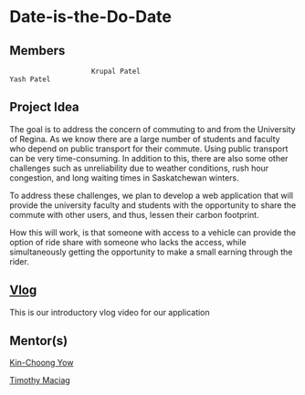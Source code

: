 # Date-is-the-Do-Date

## Members
                        Krupal Patel                                      Yash Patel

## Project Idea

The goal is to address the concern of commuting to and from the University of Regina. As we know there are a large number of students and faculty who depend on public transport for their commute. Using public transport can be very time-consuming. In addition to this, there are also some other challenges such as unreliability due to weather conditions, rush hour congestion, and long waiting times in Saskatchewan winters.

To address these challenges, we plan to develop a web application that will provide the university faculty and students with the opportunity to share the commute with other users, and thus, lessen their carbon footprint.

How this will work, is that someone with access to a vehicle can provide the option of ride share with someone who lacks the access, while simultaneously getting the opportunity to make a small earning through the rider.

## [Vlog](https://youtu.be/U2haYOKhFSs)
This is our introductory vlog video for our application

## Mentor(s)
[Kin-Choong Yow](https://www.uregina.ca/engineering/faculty-staff/faculty/maciag-timothy.html)

[Timothy Maciag](https://www.uregina.ca/engineering/faculty-staff/faculty/maciag-timothy.html)
